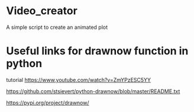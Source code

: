 # Video_creator
A simple script to create an animated plot


# Useful links for drawnow function in python 

tutorial
https://www.youtube.com/watch?v=ZmYPzESC5YY

https://github.com/stsievert/python-drawnow/blob/master/README.txt

https://pypi.org/project/drawnow/

